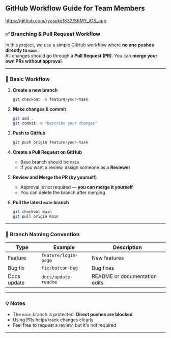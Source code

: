 ## GitHub Workflow Guide for Team Members


https://github.com/ryosuke1832/SRMY_iOS_app
### ✅ Branching & Pull Request Workflow

In this project, we use a simple GitHub workflow where **no one pushes directly to `main`**.  
All changes should go through a **Pull Request (PR)**. You can **merge your own PRs without approval**.

---

### 🔧 Basic Workflow

1. **Create a new branch**
   ```bash
   git checkout -b feature/your-task
   ```

2. **Make changes & commit**
   ```bash
   git add .
   git commit -m "Describe your changes"
   ```

3. **Push to GitHub**
   ```bash
   git push origin feature/your-task
   ```

4. **Create a Pull Request on GitHub**
   - Base branch should be `main`
   - If you want a review, assign someone as a **Reviewer**

5. **Review and Merge the PR (by yourself)**
   - Approval is not required — **you can merge it yourself**
   - You can delete the branch after merging

6. **Pull the latest `main` branch**
   ```bash
   git checkout main
   git pull origin main
   ```

---

### 📌 Branch Naming Convention

| Type        | Example                   | Description                    |
|-------------|---------------------------|--------------------------------|
| Feature     | `feature/login-page`      | New features                   |
| Bug fix     | `fix/button-bug`          | Bug fixes                      |
| Docs update | `docs/update-readme`      | README or documentation edits  |

---

### 💡 Notes

- The `main` branch is protected. **Direct pushes are blocked**
- Using PRs helps track changes clearly
- Feel free to request a review, but it's not required

---
